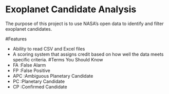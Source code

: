 # Exoplanet Candidate Analysis  

The purpose of this project is to use NASA’s open data to identify and filter exoplanet candidates.  

#Features  
- Ability to read CSV and Excel files  
- A scoring system that assigns credit based on how well the data meets specific criteria.
 #Terms You Should Know  
- FA :False Alarm
- FP :False Positive
- APC :Ambiguous Planetary Candidate
- PC :Planetary Candidate
- CP :Confirmed Candidate
